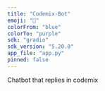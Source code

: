 ```yaml
---
title: "Codemix-Bot"
emoji: "🤖"
colorFrom: "blue"
colorTo: "purple"
sdk: "gradio"
sdk_version: "5.20.0"
app_file: "app.py"
pinned: false
---
```

Chatbot that replies in codemix
